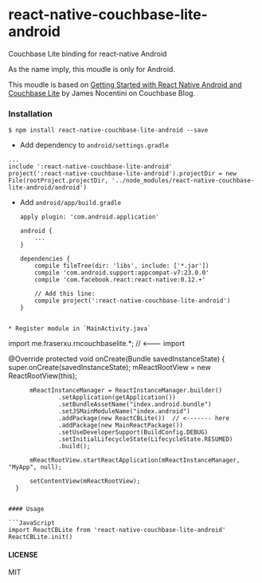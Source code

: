 # react-native-couchbase-lite-android
Couchbase Lite binding for react-native Android

As the name imply, this moudle is only for Android.

This moudle is based on [Getting Started with React Native Android and Couchbase Lite](http://blog.couchbase.com/2015/november/getting-started-with-react-native-android-and-couchbase-lite) by James Nocentini on Couchbase Blog.

### Installation

```
$ npm install react-native-couchbase-lite-android --save
```

* Add dependency to `android/settings.gradle`
```
...
include ':react-native-couchbase-lite-android'
project(':react-native-couchbase-lite-android').projectDir = new File(rootProject.projectDir, '../node_modules/react-native-couchbase-lite-android/android')
```

* Add `android/app/build.gradle`

  ```
  apply plugin: 'com.android.application'

  android {
      ...
  }

  dependencies {
      compile fileTree(dir: 'libs', include: ['*.jar'])
      compile 'com.android.support:appcompat-v7:23.0.0'
      compile 'com.facebook.react:react-native:0.12.+'

      // Add this line:
      compile project(':react-native-couchbase-lite-android')
  }
```

* Register module in `MainActivity.java`

  ```
  import me.fraserxu.rncouchbaselite.*;  // <--- import

  @Override
      protected void onCreate(Bundle savedInstanceState) {
          super.onCreate(savedInstanceState);
          mReactRootView = new ReactRootView(this);

          mReactInstanceManager = ReactInstanceManager.builder()
                  .setApplication(getApplication())
                  .setBundleAssetName("index.android.bundle")
                  .setJSMainModuleName("index.android")
                  .addPackage(new ReactCBLite())  // <------- here
                  .addPackage(new MainReactPackage())
                  .setUseDeveloperSupport(BuildConfig.DEBUG)
                  .setInitialLifecycleState(LifecycleState.RESUMED)
                  .build();

          mReactRootView.startReactApplication(mReactInstanceManager, "MyApp", null);

          setContentView(mReactRootView);
      }
  ```

#### Usage

```JavaScript
import ReactCBLite from 'react-native-couchbase-lite-android'
ReactCBLite.init()
```

#### LICENSE
MIT
